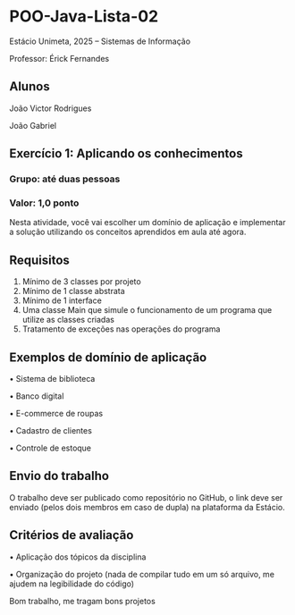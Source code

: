 # POO-Java-Lista-02

Estácio Unimeta, 2025 – Sistemas de Informação

Professor: Érick Fernandes

## Alunos

João Victor Rodrigues

João Gabriel

## Exercício 1: Aplicando os conhecimentos
### Grupo: até duas pessoas
### Valor: 1,0 ponto

Nesta atividade, você vai escolher um domínio de aplicação e implementar a
solução utilizando os conceitos aprendidos em aula até agora.

## Requisitos
1. Mínimo de 3 classes por projeto
2. Mínimo de 1 classe abstrata
3. Mínimo de 1 interface
4. Uma classe Main que simule o funcionamento de um programa que
utilize as classes criadas
5. Tratamento de exceções nas operações do programa

## Exemplos de domínio de aplicação

• Sistema de biblioteca

• Banco digital

• E-commerce de roupas

• Cadastro de clientes

• Controle de estoque

## Envio do trabalho
O trabalho deve ser publicado como repositório no GitHub, o link deve ser
enviado (pelos dois membros em caso de dupla) na plataforma da Estácio.

## Critérios de avaliação

• Aplicação dos tópicos da disciplina

• Organização do projeto (nada de compilar tudo em um só arquivo, me
ajudem na legibilidade do código)

Bom trabalho, me tragam bons projetos
